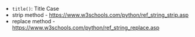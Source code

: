 


- `title()`: Title Case
- strip method - https://www.w3schools.com/python/ref_string_strip.asp
- replace method - https://www.w3schools.com/python/ref_string_replace.asp